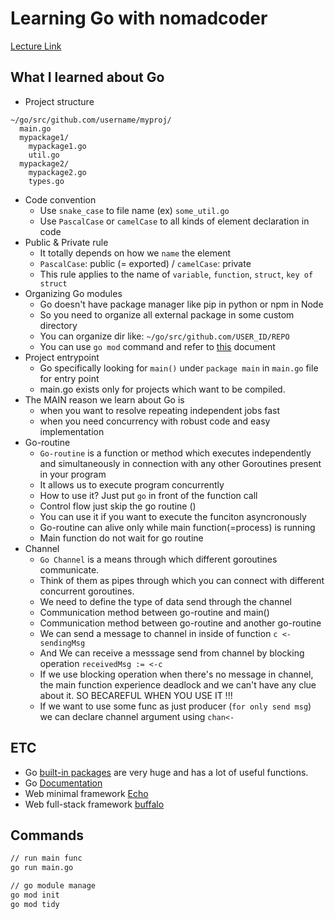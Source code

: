 # Learning Go with nomadcoder

[Lecture Link](https://nomadcoders.co/go-for-beginners/lobby)

## What I learned about Go

- Project structure

```
~/go/src/github.com/username/myproj/
  main.go
  mypackage1/
    mypackage1.go
    util.go
  mypackage2/
    mypackage2.go
    types.go
```

- Code convention
  - Use `snake_case` to file name (ex) `some_util.go`
  - Use `PascalCase` or `camelCase` to all kinds of element declaration in code
- Public & Private rule
  - It totally depends on how we `name` the element
  - `PascalCase`: public (= exported) / `camelCase`: private
  - This rule applies to the name of `variable`, `function`, `struct`, `key of struct`
- Organizing Go modules
  - Go doesn't have package manager like pip in python or npm in Node
  - So you need to organize all external package in some custom directory
  - You can organize dir like: `~/go/src/github.com/USER_ID/REPO`
  - You can use `go mod` command and refer to [this](https://blog.golang.org/using-go-modules) document
- Project entrypoint
  - Go specifically looking for `main()` under `package main` in `main.go` file for entry point
  - main.go exists only for projects which want to be compiled.
- The MAIN reason we learn about Go is
  - when you want to resolve repeating independent jobs fast
  - when you need concurrency with robust code and easy implementation
- Go-routine
  - `Go-routine` is a function or method which executes independently and simultaneously in connection with any other Goroutines present in your program
  - It allows us to execute program concurrently
  - How to use it? Just put `go` in front of the function call
  - Control flow just skip the go routine ()
  - You can use it if you want to execute the funciton asyncronously
  - Go-routine can alive only while main function(=process) is running
  - Main function do not wait for go routine
- Channel
  - `Go Channel` is a means through which different goroutines communicate.
  - Think of them as pipes through which you can connect with different concurrent goroutines.
  - We need to define the type of data send through the channel
  - Communication method between go-routine and main()
  - Communication method between go-routine and another go-routine
  - We can send a message to channel in inside of function `c <- sendingMsg`
  - And We can receive a messsage send from channel by blocking operation `receivedMsg := <-c`
  - If we use blocking operation when there's no message in channel, the main function experience deadlock and we can't have any clue about it. SO BECAREFUL WHEN YOU USE IT !!!
  - If we want to use some func as just producer (`for only send msg`) we can declare channel argument using `chan<-`

## ETC

- Go [built-in packages](https://golang.org/pkg/) are very huge and has a lot of useful functions.
- Go [Documentation](https://golang.org/doc/)
- Web minimal framework [Echo](https://echo.labstack.com/)
- Web full-stack framework [buffalo](https://gobuffalo.io/en/)

## Commands

```bash
// run main func
go run main.go

// go module manage
go mod init
go mod tidy
```
